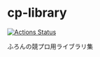 # cp-library
[![Actions Status](https://github.com/furon-kuina/cp-library/workflows/verify/badge.svg)](https://github.com/furon-kuina/cp-library/actions) 

ふろんの競プロ用ライブラリ集

